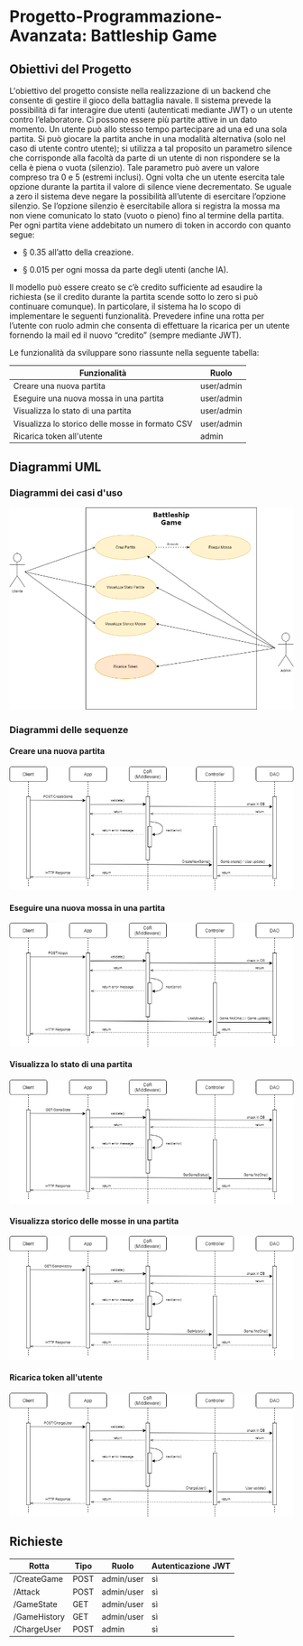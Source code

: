 # Progetto-Programmazione-Avanzata: Battleship Game
## Obiettivi del Progetto
L'obiettivo del progetto consiste nella realizzazione di un backend che consente di gestire il gioco della battaglia navale. Il sistema prevede la possibilità di far interagire due utenti (autenticati mediante JWT) o un utente contro l’elaboratore. Ci possono essere più partite attive in un dato momento. Un utente può allo stesso tempo partecipare ad una ed una sola partita. Si può giocare la partita anche in una modalità alternativa (solo nel caso di utente contro utente); si utilizza a tal proposito un parametro silence che corrisponde alla facoltà da parte di un utente di non rispondere se la cella è piena o vuota (silenzio). Tale parametro può avere un valore compreso tra 0 e 5 (estremi inclusi). Ogni volta che un utente esercita tale opzione durante la partita il valore di silence viene decrementato. Se uguale a zero il sistema deve negare la possibilità all’utente di esercitare l’opzione silenzio. Se l’opzione silenzio è esercitabile allora si registra la mossa ma non viene comunicato lo stato (vuoto o pieno) fino al termine della partita. Per ogni partita viene addebitato un numero di token in accordo con quanto segue:

- § 0.35 all’atto della creazione.

- § 0.015 per ogni mossa da parte degli utenti (anche IA).

Il modello può essere creato se c’è credito sufficiente ad esaudire la richiesta (se il credito durante la partita scende sotto lo zero si può continuare comunque).
In particolare, il sistema ha lo scopo di implementare le seguenti funzionalità. Prevedere infine una rotta per l’utente con ruolo admin che consenta di effettuare la ricarica per un utente fornendo la mail ed il nuovo “credito” (sempre mediante JWT).

Le funzionalità da sviluppare sono riassunte nella seguente tabella:

|     Funzionalità  | Ruolo |
| ------------- | ------------- |
| Creare una nuova partita  | user/admin |
| Eseguire una nuova mossa in una partita  |  user/admin |
| Visualizza lo stato di una partita  | user/admin |
| Visualizza lo storico delle mosse in formato CSV | user/admin  |
| Ricarica token all'utente  | admin  |

## Diagrammi UML
### Diagrammi dei casi d'uso
![use_case_diagram](images/UseCases.png)
### Diagrammi delle sequenze
#### Creare una nuova partita
![CreateGame](images/1.CreateGame.png)
#### Eseguire una nuova mossa in una partita
![Attack](images/2.Attack.png)
#### Visualizza lo stato di una partita
![GameState](images/3.GameState.png)
#### Visualizza storico delle mosse in una partita
![GameHistory](images/4.GameHistory.png)
#### Ricarica token all'utente
![ChargeUser](images/5.ChargeUser.png)

## Richieste
|Rotta| Tipo |Ruolo| Autenticazione JWT	|
| ------------- | ------------- |------------- | ------------- |
| /CreateGame | POST |	admin/user | sì |
| /Attack | POST | admin/user | sì |
| /GameState | GET |	admin/user | sì |
| /GameHistory | GET | admin/user | sì |
| /ChargeUser | POST |	admin | sì |

